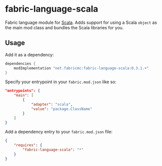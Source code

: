 # fabric-language-scala
Fabric language module for [Scala](http://www.scala-lang.org/). Adds support for using a Scala `object` as the main mod class and bundles the Scala libraries for you.

## Usage
Add it as a dependency:

```groovy
dependencies {
	modImplementation "net.fabricmc:fabric-language-scala:0.3.1.+"
}
```

Specify your entrypoint in your `fabric.mod.json` like so:

```json
"entrypoints": {
    "main": [
        {
            "adapter": "scala",
            "value": "package.ClassName"
        }
    ]
}
```

Add a dependency entry to your `fabric.mod.json` file:

```json
{
    "requires": {
        "fabric-language-scala": "*"
    }
}
```